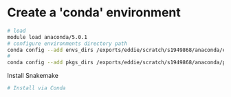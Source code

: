 # Create a 'conda' environment
```bash
# load
module load anaconda/5.0.1
# configure environments directory path
conda config --add envs_dirs /exports/eddie/scratch/s1949868/anaconda/envs
# 
conda config --add pkgs_dirs /exports/eddie/scratch/s1949868/anaconda/pkgs

```
Install Snakemake
```bash
# Install via Conda

```
<!--stackedit_data:
eyJoaXN0b3J5IjpbMTEyNTg1NjU4NywtMjQ3NzcyOTM1LC0xMD
czMjA4OTczLC0xODU0MjY2MTQzXX0=
-->